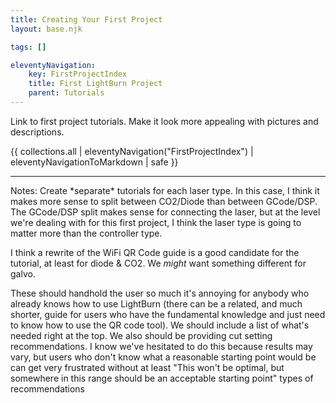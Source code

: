 ```yaml
---
title: Creating Your First Project
layout: base.njk

tags: []

eleventyNavigation:
    key: FirstProjectIndex
    title: First LightBurn Project
    parent: Tutorials
---
```


Link to first project tutorials. Make it look more appealing with pictures and descriptions.

{{ collections.all | eleventyNavigation("FirstProjectIndex") | eleventyNavigationToMarkdown | safe }}

<hr>
Notes:
Create *separate* tutorials for each laser type. In this case, I think it makes more sense to split between CO2/Diode than between GCode/DSP. The GCode/DSP split makes sense for connecting the laser, but at the level we're dealing with for this first project, I think the laser type is going to matter more than the controller type.

I think a rewrite of the WiFi QR Code guide is a good candidate for the tutorial, at least for diode & CO2. We *might* want something different for galvo.

These should handhold the user so much it's annoying for anybody who already knows how to use LightBurn (there can be a related, and much shorter, guide for users who have the fundamental knowledge and just need to know how to use the QR code tool). We should include a list of what's needed right at the top. We also should be providing cut setting recommendations. I know we've hesitated to do this because results may vary, but users who don't know what a reasonable starting point would be can get very frustrated without at least "This won't be optimal, but somewhere in this range should be an acceptable starting point" types of recommendations